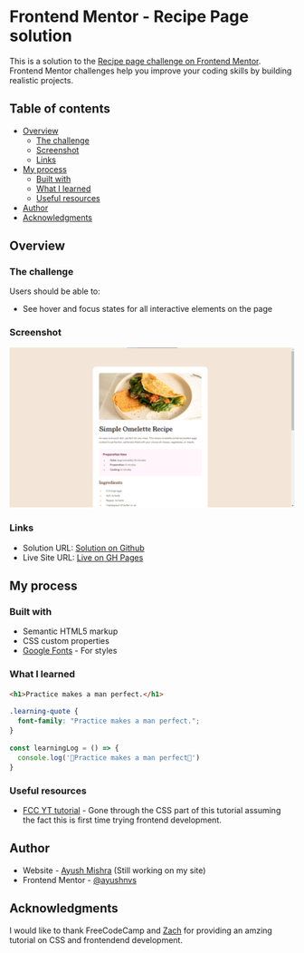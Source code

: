 # Frontend Mentor - Recipe Page solution

This is a solution to the [Recipe page challenge on Frontend Mentor](https://www.frontendmentor.io/challenges/recipe-page-KiTsR8QQKm). Frontend Mentor challenges help you improve your coding skills by building realistic projects.  

## Table of contents

- [Overview](#overview)
  - [The challenge](#the-challenge)
  - [Screenshot](#screenshot)
  - [Links](#links)
- [My process](#my-process)
  - [Built with](#built-with)
  - [What I learned](#what-i-learned)
  - [Useful resources](#useful-resources)
- [Author](#author)
- [Acknowledgments](#acknowledgments)

## Overview

### The challenge

Users should be able to:

- See hover and focus states for all interactive elements on the page

### Screenshot

![SS](image.png)
### Links

- Solution URL: [Solution on Github](https://github.com/ayushnvs/recipe-page-main)
- Live Site URL: [Live on GH Pages](https://ayushnvs.github.io/recipe-page-main/)

## My process

### Built with

- Semantic HTML5 markup
- CSS custom properties
- [Google Fonts](https://fonts.google.com/) - For styles

### What I learned

```html
<h1>Practice makes a man perfect.</h1>
```
```css
.learning-quote {
  font-family: "Practice makes a man perfect.";
}
```
```js
const learningLog = () => {
  console.log('🎉Practice makes a man perfect🎉')
}
```

### Useful resources

- [FCC YT tutorial](https://www.youtube.com/watch?v=zJSY8tbf_ys) - Gone through the CSS part of this tutorial assuming the fact this is first time trying frontend development.

## Author

- Website - [Ayush Mishra]() (Still working on my site)
- Frontend Mentor - [@ayushnvs](https://www.frontendmentor.io/profile/ayushnvs)

## Acknowledgments

I would like to thank FreeCodeCamp and [Zach](https://github.com/zachgoll) for providing an amzing tutorial on CSS and frontendend development.